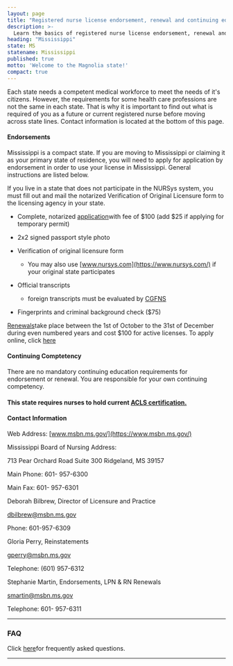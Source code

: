 ```yaml
---
layout: page
title: "Registered nurse license endorsement, renewal and continuing education in Mississippi | ACLS Training Center"
description: >-
  Learn the basics of registered nurse license endorsement, renewal and continuing education in Mississippi.
heading: "Mississippi"
state: MS
statename: Mississippi
published: true
motto: 'Welcome to the Magnolia state!'
compact: true
---
```


Each state needs a competent medical workforce to meet the needs of it's
citizens. However, the requirements for some health care professions are
not the same in each state. That is why it is important to find out what
is required of you as a future or current registered nurse before moving
across state lines. Contact information is located at the bottom of this
page.

#### Endorsements

Mississippi is a compact state. If you are moving to Mississippi or
claiming it as your primary state of residence, you will need to apply
for application by endorsement in order to use your license in
Mississippi. General instructions are listed below.

If you live in a state that does not participate in the NURSys system,
you must fill out and mail the notarized Verification of Original
Licensure form to the licensing agency in your state.

-   Complete, notarized
    [application](https://gateway.licensure.msbn.ms.gov/)with fee of
    \$100 (add \$25 if applying for temporary permit)

-   2x2 signed passport style photo

-   Verification of original licensure form

    -   You may also use [www.nursys.com](https://www.nursys.com/) if
        your original state participates

-   Official transcripts

    -   foreign transcripts must be evaluated by
        [CGFNS](https://www.cgfns.org/)

-   Fingerprints and criminal background check (\$75)

[Renewals](https://www.msbn.ms.gov/licensure/applications-and-forms)take
place between the 1st of October to the 31st of December during even
numbered years and cost \$100 for active licenses. To apply online,
click [here](https://gateway.licensure.msbn.ms.gov/)

#### Continuing Comptetency

There are no mandatory continuing education requirements for endorsement
or renewal. You are responsible for your own continuing competency.

#### This state requires nurses to hold current [ACLS certification.](https://www.acls.net/mississippi-acls-pals-bls.htm)

#### Contact Information

Web Address: [www.msbn.ms.gov/](https://www.msbn.ms.gov/)

Mississippi Board of Nursing Address:

713 Pear Orchard Road
Suite 300
Ridgeland, MS 39157

Main Phone: 601- 957-6300

Main Fax: 601- 957-6301

Deborah Bilbrew, Director of Licensure and Practice

[dbilbrew@msbn.ms.gov](mailto:dbilbrew@msbn.ms.gov?subject=Licensure%20by%20endorsement%2Frenewal&body=Hi%2C%0A%0AI%20was%20on%20the%20ACLS%20Training%20Center%20website%20RNMobility.com%20and%20read%20that%20I%20can%20send%20my%20questions%20about%20licensure%20by%20endorsement%20and%20renewals%20here.)

Phone: 601-957-6309

Gloria Perry, Reinstatements

[gperry@msbn.ms.gov](mailto:gperry@msbn.ms.gov?subject=License%20reinstatement&body=Hi%2C%0A%0AI%20was%20on%20the%20ACLS%20Training%20Center%20website%20RNMobility.com%20and%20read%20that%20I%20can%20send%20my%20questions%20about%20reinstatement%20here.)

Telephone: (601) 957-6312

Stephanie Martin, Endorsements, LPN & RN Renewals

[smartin@msbn.ms.gov](mailto:smartin@msbn.ms.gov?subject=License%20renewals%20and%20endorsements&body=Hi%2C%0A%0AI%20was%20on%20the%20ACLS%20Training%20Center%20website%20RNMobility.com%20and%20read%20that%20I%20can%20send%20my%20questions%20about%20renewals%20and%20endorsements%20here.)

Telephone: 601- 957-6311

* * * * *

### FAQ

Click [here](https://www.msbn.ms.gov/faq)for frequently asked questions.

* * * * *
